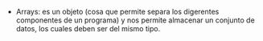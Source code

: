 * Arrays: es un objeto (cosa que permite separa los digerentes componentes de un programa) y nos permite almacenar un conjunto de datos, los cuales deben ser del mismo tipo.